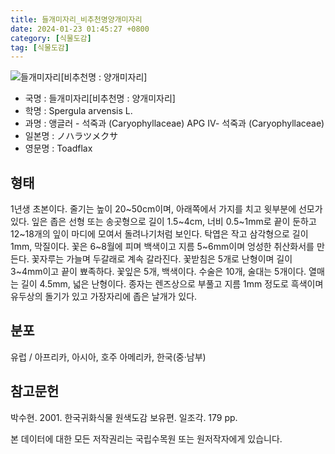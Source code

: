 ```yaml
---
title: 들개미자리_비추천명양개미자리
date: 2024-01-23 01:45:27 +0800
category: [식물도감]
tag: [식물도감]
---
```




![들개미자리[비추천명 : 양개미자리]](/fileUpload/plants/basic/Caryophyllaceae/Spergula/10244/1_th2.JPG)
- 국명 : 들개미자리[비추천명 : 양개미자리]
- 학명 : Spergula arvensis L.
- 과명 : 앵글러 - 석죽과 (Caryophyllaceae) APG Ⅳ- 석죽과 (Caryophyllaceae)
- 일본명 : ノハラツメクサ
- 영문명 : Toadflax


## 형태
1년생 초본이다. 줄기는 높이 20~50cm이며, 아래쪽에서 가지를 치고 윗부분에 선모가 있다. 잎은 좁은 선형 또는 송곳형으로 길이 1.5~4cm, 너비 0.5~1mm로 끝이 둔하고 12~18개의 잎이 마디에 모여서 돌려나기처럼 보인다. 탁엽은 작고 삼각형으로 길이 1mm, 막질이다. 꽃은 6~8월에 피며 백색이고 지름 5~6mm이며 엉성한 취산화서를 만든다. 꽃자루는 가늘며 두갈래로 계속 갈라진다. 꽃받침은 5개로 난형이며 길이 3~4mm이고 끝이 뾰족하다. 꽃잎은 5개, 백색이다. 수술은 10개, 술대는 5개이다. 열매는 길이 4.5mm, 넓은 난형이다. 종자는 렌즈상으로 부풀고 지름 1mm 정도로 흑색이며 유두상의 돌기가 있고 가장자리에 좁은 날개가 있다.
## 분포
유럽 / 아프리카, 아시아, 호주 아메리카, 한국(중·남부)
## 참고문헌
박수현. 2001. 한국귀화식물 원색도감 보유편. 일조각. 179 pp.






본 데이터에 대한 모든 저작권리는 국립수목원 또는 원저작자에게 있습니다.
